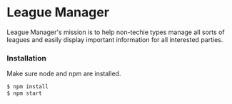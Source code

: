 # League Manager

League Manager's mission is to help non-techie types manage all sorts of leagues and easily display important information for all interested parties.

### Installation

Make sure node and npm are installed.

```sh
$ npm install
$ npm start
```
